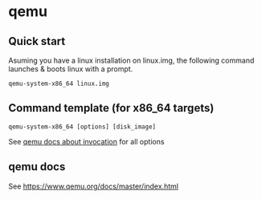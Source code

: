 # qemu

## Quick start

Asuming you have a linux installation on linux.img, the following command launches & boots linux with a prompt. 

```
qemu-system-x86_64 linux.img
```

## Command template (for x86_64 targets)

```
qemu-system-x86_64 [options] [disk_image]
```

See [qemu docs about invocation](https://www.qemu.org/docs/master/system/invocation.html) for all options

## qemu docs

See https://www.qemu.org/docs/master/index.html
